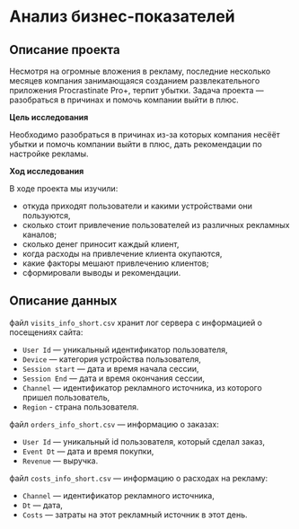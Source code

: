 # Анализ бизнес-показателей

## Описание проекта

Несмотря на огромные вложения в рекламу, последние несколько месяцев компания занимающаяся созданием развлекательного приложения Procrastinate Pro+, терпит убытки. Задача проекта — разобраться в причинах и помочь компании выйти в плюс.

**Цель исследования**

Необходимо разобраться в причинах из-за которых компания несёёт убытки и помочь компании выйти в плюс, дать рекомендации по настройке рекламы.

**Ход исследования**

В ходе проекта мы изучили:
* откуда приходят пользователи и какими устройствами они пользуются,
* сколько стоит привлечение пользователей из различных рекламных каналов;
* сколько денег приносит каждый клиент,
* когда расходы на привлечение клиента окупаются,
* какие факторы мешают привлечению клиентов;
* сформировали выводы и рекомендации.

## Описание данных

файл `visits_info_short.csv` хранит лог сервера с информацией о посещениях сайта:

* `User Id` — уникальный идентификатор пользователя,
* `Device` — категория устройства пользователя,
* `Session start` — дата и время начала сессии,
* `Session End` — дата и время окончания сессии,
* `Channel` — идентификатор рекламного источника, из которого пришел пользователь,
* `Region` - страна пользователя.
    
файл `orders_info_short.csv` — информацию о заказах:

* `User Id` — уникальный id пользователя, который сделал заказ,
* `Event Dt` — дата и время покупки,
* `Revenue` — выручка.

файл `costs_info_short.csv` — информацию о расходах на рекламу:

* `Channel` — идентификатор рекламного источника,
* `Dt` — дата,
* `Costs` — затраты на этот рекламный источник в этот день.
